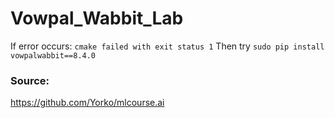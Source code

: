 # Vowpal_Wabbit_Lab

If error occurs:
`cmake failed with exit status 1`
Then try `sudo pip install vowpalwabbit==8.4.0`

### Source: 
https://github.com/Yorko/mlcourse.ai



